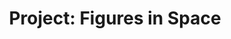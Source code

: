 ---
layout: post
title: "Project: Figures in Space"
categories: [art]
tags:
  - elm
  - school
  - colored-pencils
  - gouache
  - mixed
  - oil-pastels
  - paint-markers
  - synthetic-surface
  - color
  - low-saturation
  - digital
  - traditional
  - illustration
  - procreate
  - inkscape
---